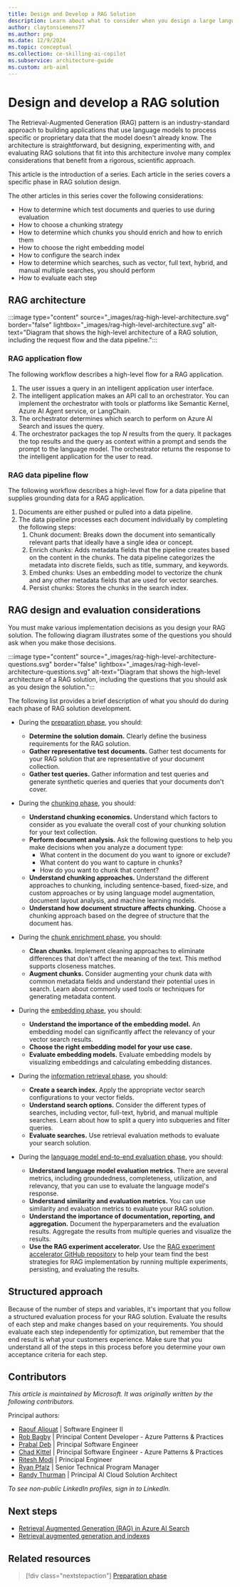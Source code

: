 ```yaml
---
title: Design and Develop a RAG Solution
description: Learn about what to consider when you design a large language model RAG solution, including each step of the development process and how to evaluate those steps.
author: claytonsiemens77
ms.author: pnp
ms.date: 12/9/2024
ms.topic: conceptual
ms.collection: ce-skilling-ai-copilot  
ms.subservice: architecture-guide
ms.custom: arb-aiml
---
```


# Design and develop a RAG solution

The Retrieval-Augmented Generation (RAG) pattern is an industry-standard approach to building applications that use language models to process specific or proprietary data that the model doesn't already know. The architecture is straightforward, but designing, experimenting with, and evaluating RAG solutions that fit into this architecture involve many complex considerations that benefit from a rigorous, scientific approach.

This article is the introduction of a series. Each article in the series covers a specific phase in RAG solution design.

The other articles in this series cover the following considerations:

- How to determine which test documents and queries to use during evaluation
- How to choose a chunking strategy
- How to determine which chunks you should enrich and how to enrich them
- How to choose the right embedding model
- How to configure the search index
- How to determine which searches, such as vector, full text, hybrid, and manual multiple searches, you should perform
- How to evaluate each step

## RAG architecture

:::image type="content" source="_images/rag-high-level-architecture.svg" border="false" lightbox="_images/rag-high-level-architecture.svg" alt-text="Diagram that shows the high-level architecture of a RAG solution, including the request flow and the data pipeline.":::

### RAG application flow

The following workflow describes a high-level flow for a RAG application.

1. The user issues a query in an intelligent application user interface.
1. The intelligent application makes an API call to an orchestrator. You can implement the orchestrator with tools or platforms like Semantic Kernel, Azure AI Agent service, or LangChain.
1. The orchestrator determines which search to perform on Azure AI Search and issues the query.
1. The orchestrator packages the top *N* results from the query. It packages the top results and the query as context within a prompt and sends the prompt to the language model. The orchestrator returns the response to the intelligent application for the user to read.

### RAG data pipeline flow

The following workflow describes a high-level flow for a data pipeline that supplies grounding data for a RAG application.

1. Documents are either pushed or pulled into a data pipeline.
1. The data pipeline processes each document individually by completing the following steps:
   1. Chunk document: Breaks down the document into semantically relevant parts that ideally have a single idea or concept.
   1. Enrich chunks: Adds metadata fields that the pipeline creates based on the content in the chunks. The data pipeline categorizes the metadata into discrete fields, such as title, summary, and keywords.
   1. Embed chunks: Uses an embedding model to vectorize the chunk and any other metadata fields that are used for vector searches.
   1. Persist chunks: Stores the chunks in the search index.

## RAG design and evaluation considerations

You must make various implementation decisions as you design your RAG solution. The following diagram illustrates some of the questions you should ask when you make those decisions.

:::image type="content" source="_images/rag-high-level-architecture-questions.svg" border="false" lightbox="_images/rag-high-level-architecture-questions.svg" alt-text="Diagram that shows the high-level architecture of a RAG solution, including the questions that you should ask as you design the solution.":::

The following list provides a brief description of what you should do during each phase of RAG solution development.

- During the [preparation phase](./rag-preparation-phase.md), you should:

  - **Determine the solution domain.** Clearly define the business requirements for the RAG solution.
  - **Gather representative test documents.** Gather test documents for your RAG solution that are representative of your document collection.
  - **Gather test queries.** Gather information and test queries and generate synthetic queries and queries that your documents don't cover.

- During the [chunking phase](./rag-chunking-phase.md), you should:

  - **Understand chunking economics.** Understand which factors to consider as you evaluate the overall cost of your chunking solution for your text collection.
  - **Perform document analysis.** Ask the following questions to help you make decisions when you analyze a document type:
    - What content in the document do you want to ignore or exclude?
    - What content do you want to capture in chunks?
    - How do you want to chunk that content?
  - **Understand chunking approaches.** Understand the different approaches to chunking, including sentence-based, fixed-size, and custom approaches or by using language model augmentation, document layout analysis, and machine learning models.
  - **Understand how document structure affects chunking.** Choose a chunking approach based on the degree of structure that the document has.

- During the [chunk enrichment phase](./rag-enrichment-phase.md), you should:

  - **Clean chunks.** Implement cleaning approaches to eliminate differences that don't affect the meaning of the text. This method supports closeness matches.
  - **Augment chunks.** Consider augmenting your chunk data with common metadata fields and understand their potential uses in search. Learn about commonly used tools or techniques for generating metadata content.

- During the [embedding phase](./rag-generate-embeddings.md), you should:

  - **Understand the importance of the embedding model.** An embedding model can significantly affect the relevancy of your vector search results.
  - **Choose the right embedding model for your use case.**
  - **Evaluate embedding models.** Evaluate embedding models by visualizing embeddings and calculating embedding distances.

- During the [information retrieval phase](./rag-information-retrieval.md), you should:

  - **Create a search index.** Apply the appropriate vector search configurations to your vector fields.
  - **Understand search options.** Consider the different types of searches, including vector, full-text, hybrid, and manual multiple searches. Learn about how to split a query into subqueries and filter queries.
  - **Evaluate searches.** Use retrieval evaluation methods to evaluate your search solution.

- During the [language model end-to-end evaluation phase](./rag-llm-evaluation-phase.md), you should:

  - **Understand language model evaluation metrics.** There are several metrics, including groundedness, completeness, utilization, and relevancy, that you can use to evaluate the language model's response.
  - **Understand similarity and evaluation metrics.** You can use similarity and evaluation metrics to evaluate your RAG solution.
  - **Understand the importance of documentation, reporting, and aggregation.** Document the hyperparameters and the evaluation results. Aggregate the results from multiple queries and visualize the results.
  - **Use the RAG experiment accelerator.** Use the [RAG experiment accelerator GitHub repository](https://github.com/microsoft/rag-experiment-accelerator) to help your team find the best strategies for RAG implementation by running multiple experiments, persisting, and evaluating the results.

## Structured approach

Because of the number of steps and variables, it's important that you follow a structured evaluation process for your RAG solution. Evaluate the results of each step and make changes based on your requirements. You should evaluate each step independently for optimization, but remember that the end result is what your customers experience. Make sure that you understand all of the steps in this process before you determine your own acceptance criteria for each step.

## Contributors

*This article is maintained by Microsoft. It was originally written by the following contributors.*

Principal authors:

- [Raouf Aliouat](https://www.linkedin.com/in/raouf-aliouat/) | Software Engineer II
- [Rob Bagby](https://www.linkedin.com/in/robbagby/) | Principal Content Developer - Azure Patterns & Practices
- [Prabal Deb](https://www.linkedin.com/in/prabaldeb/) | Principal Software Engineer
- [Chad Kittel](https://www.linkedin.com/in/chadkittel/) | Principal Software Engineer - Azure Patterns & Practices
- [Ritesh Modi](https://www.linkedin.com/in/ritesh-modi/) | Principal Engineer
- [Ryan Pfalz](https://www.linkedin.com/in/ryanpfalz/) | Senior Technical Program Manager
- [Randy Thurman](https://www.linkedin.com/in/randy-thurman-2917549/) | Principal AI Cloud Solution Architect

*To see non-public LinkedIn profiles, sign in to LinkedIn.*

## Next steps

- [Retrieval Augmented Generation (RAG) in Azure AI Search](/azure/search/retrieval-augmented-generation-overview)
- [Retrieval augmented generation and indexes](/azure/ai-foundry/concepts/retrieval-augmented-generation)

## Related resources

> [!div class="nextstepaction"]
> [Preparation phase](./rag-preparation-phase.md)
